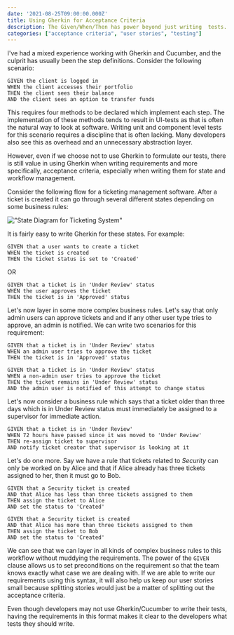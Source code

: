 ```yaml
---
date: '2021-08-25T09:00:00.000Z'
title: Using Gherkin for Acceptance Criteria
description: The Given/When/Then has power beyond just writing  tests.
categories: ["acceptance criteria", "user stories", "testing"]
---
```


I've had a mixed experience working with Gherkin and Cucumber, and the culprit has usually been the step definitions. Consider the following scenario:

```
GIVEN the client is logged in
WHEN the client accesses their portfolio
THEN the client sees their balance 
AND the client sees an option to transfer funds
```

This requires four methods to be declared which implement each step. The implementation of these methods tends to result in UI-tests as that is often the natural way to look at software. Writing unit and component level tests for this scenario requires a discipline that is often lacking. Many developers also see this as overhead and an unnecessary abstraction layer.

However, even if we choose not to use Gherkin to formulate our tests, there is still value in using Gherkin when writing requirements and more specifically, acceptance criteria, especially when writing them for state and workflow management.

Consider the following flow for a ticketing management software. After a ticket is created it can go through several different states depending on some business rules:

!["State Diagram for Ticketing System"](/images/state-diagram-given-when-then.jpg)


It is fairly easy to write Gherkin for these states. For example:

```
GIVEN that a user wants to create a ticket
WHEN the ticket is created
THEN the ticket status is set to 'Created'
```

OR

```
GIVEN that a ticket is in 'Under Review' status
WHEN the user approves the ticket   
THEN the ticket is in 'Approved' status
```

Let's now layer in some more complex business rules. Let's say that only admin users can approve tickets and and if any other user type tries to approve, an admin is notified. We can write two scenarios for this requirement:

```
GIVEN that a ticket is in 'Under Review' status
WHEN an admin user tries to approve the ticket
THEN the ticket is in 'Approved' status
```

```  
GIVEN that a ticket is in 'Under Review' status
WHEN a non-admin user tries to approve the ticket
THEN the ticket remains in 'Under Review' status
AND the admin user is notified of this attempt to change status
```

Let's now consider a business rule which says that a ticket older than three days which is in Under Review status must immediately be assigned to a supervisor for immediate action.

```  
GIVEN that a ticket is in 'Under Review' 
WHEN 72 hours have passed since it was moved to 'Under Review'
THEN re-assign ticket to supervisor
AND notify ticket creator that supervisor is looking at it
```

Let's do one more. Say we have a rule that tickets related to _Security_ can only be worked on by Alice and that if Alice already has three tickets assigned to her, then it must go to Bob.

```
GIVEN that a Security ticket is created
AND that Alice has less than three tickets assigned to them
THEN assign the ticket to Alice  
AND set the status to 'Created'
```

```
GIVEN that a Security ticket is created
AND that Alice has more than three tickets assigned to them
THEN assign the ticket to Bob  
AND set the status to 'Created'
```

We can see that we can layer in all kinds of complex business rules to this workflow without muddying the requirements. The power of the `GIVEN` clause allows us to set preconditions on the requirement so that the team knows exactly what case we are dealing with. If we are able to write our requirements using this syntax, it will also help us keep our user stories small because splitting stories would just be a matter of splitting out the acceptance criteria.

Even though developers may not use Gherkin/Cucumber to write their tests, having the requirements in this format makes it clear to the developers what tests they should write.
